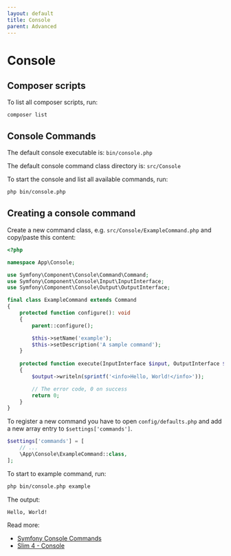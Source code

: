 ```yaml
---
layout: default
title: Console
parent: Advanced
---
```


# Console

## Composer scripts

To list all composer scripts, run:

```
composer list
```

## Console Commands

The default console executable is: `bin/console.php`

The default console command class directory is: `src/Console`

To start the console and list all available commands, run:

``` bash
php bin/console.php
```

## Creating a console command

Create a new command class, e.g. `src/Console/ExampleCommand.php` and copy/paste this content:

```php
<?php

namespace App\Console;

use Symfony\Component\Console\Command\Command;
use Symfony\Component\Console\Input\InputInterface;
use Symfony\Component\Console\Output\OutputInterface;

final class ExampleCommand extends Command
{
    protected function configure(): void
    {
        parent::configure();

        $this->setName('example');
        $this->setDescription('A sample command');
    }
    
    protected function execute(InputInterface $input, OutputInterface $output): int
    {
        $output->writeln(sprintf('<info>Hello, World!</info>'));

        // The error code, 0 on success
        return 0;
    }
}
```

To register a new command you have to open `config/defaults.php`
and add a new array entry to `$settings['commands']`.

```php
$settings['commands'] = [
    // ...
    \App\Console\ExampleCommand::class,
];
```

To start to example command, run:

``` bash
php bin/console.php example
```

The output:

```
Hello, World!
```

Read more:

* [Symfony Console Commands](https://symfony.com/doc/current/console.html)
* [Slim 4 - Console](https://odan.github.io/2021/06/23/slim-console.html)
